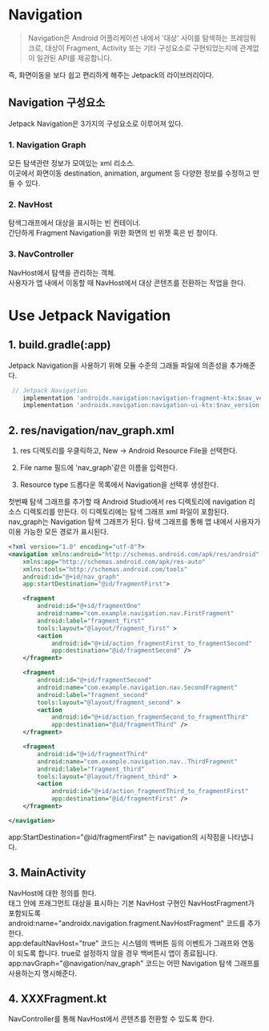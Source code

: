 **Navigation**
============
> Navigation은 Android 어플리케이션 내에서 '대상' 사이를 탐색하는 프레임워크로, 대상이 Fragment, Activity 또는 기타 구성요소로 구현되었는지에 관계없이 일관된 API를 제공합니다.   

즉, 화면이동을 보다 쉽고 편리하게 해주는 Jetpack의 라이브러리이다.
## **Navigation 구성요소**
Jetpack Navigation은 3가지의 구성요소로 이루어져 있다.

### **1. Navigation Graph**
모든 탐색관련 정보가 모여있는 xml 리소스.   
이곳에서 화면이동 destination, animation, argument 등 다양한 정보를 수정하고 만들 수 있다.
### **2. NavHost**
탐색그래프에서 대상을 표시하는 빈 컨테이너.   
간단하게 Fragment Navigation을 위한 화면의 빈 위젯 혹은 빈 창이다.
### **3. NavController**
NavHost에서 탐색을 관리하는 객체.   
사용자가 앱 내에서 이동할 때 NavHost에서 대상 콘텐츠를 전환하는 작업을 한다.   

**Use Jetpack Navigation**
=============
## 1. build.gradle(:app)
Jetpack Navigation을 사용하기 위해 모듈 수준의 그래들 파일에 의존성을 추가해준다.   
```gradle
 // Jetpack Navigation
    implementation 'androidx.navigation:navigation-fragment-ktx:$nav_version'
    implementation 'androidx.navigation:navigation-ui-ktx:$nav_version'
```
## 2. res/navigation/nav_graph.xml
1. res 디렉토리를 우클릭하고, New -> Android Resource File을 선택한다.

2. File name 필드에 'nav_graph'같은 이름을 입력한다.

3. Resource type 드롭다운 목록에서 Navigation을 선택후 생성한다.   

첫번째 탐색 그래프를 추가할 때 Android Studio에서 res 디렉토리에 navigation 리소스 디렉토리를 만든다. 이 디렉토리에는 탐색 그래프 xml 파일이 포함된다.   
nav_graph는 Navigation 탐색 그래프가 된다. 탐색 그래프를 통해 앱 내에서 사용자가 이용 가능한 모든 경로가 표시된다.   

```xml
<?xml version="1.0" encoding="utf-8"?>
<navigation xmlns:android="http://schemas.android.com/apk/res/android"
    xmlns:app="http://schemas.android.com/apk/res-auto"
    xmlns:tools="http://schemas.android.com/tools"
    android:id="@+id/nav_graph"
    app:startDestination="@id/fragmentFirst">

    <fragment
        android:id="@+id/fragmentOne"
        android:name="com.example.navigation.nav.FirstFragment"
        android:label="fragment_first"
        tools:layout="@layout/fragment_first" >
        <action
            android:id="@+id/action_fragmentFirst_to_fragmentSecond"
            app:destination="@id/fragmentSecond" />
    </fragment>

    <fragment
        android:id="@+id/fragmentSecond"
        android:name="com.example.navigation.nav.SecondFragment"
        android:label="fragment_second"
        tools:layout="@layout/fragment_second" >
        <action
            android:id="@+id/action_fragmenSecond_to_fragmentThird"
            app:destination="@id/fragmentThird" />
    </fragment>

    <fragment
        android:id="@+id/fragmentThird"
        android:name="com.example.navigation.nav..ThirdFragment"
        android:label="fragment_third"
        tools:layout="@layout/fragment_third" >
        <action
            android:id="@+id/action_fragmentThird_to_fragmentFirst"
            app:destination="@id/fragmentFirst" />
    </fragment>

</navigation>
```
app:StartDestination="@id/fragmentFirst" 는 navigation의 시작점을 나타냅니다.   

## 3. MainActivity
NavHost에 대한 정의를 한다.   
<FragmentContainerView> 태그 안에 프래그먼트 대상을 표시하는 기본 NavHost 구현인 NavHostFragment가 포함되도록   
android:name="androidx.navigation.fragment.NavHostFragment" 코드를 추가한다.   
app:defaultNavHost="true" 코드는 시스템의 백버튼 등의 이벤트가 그래프와 연동이 되도록 합니다. true로 설정하지 않을 경우 백버튼시 앱이 종료됩니다.   
app:navGraph="@navigation/nav_graph" 코드는 어떤 Navigation 탐색 그래프를 사용하는지 명시해준다.   
## 4. XXXFragment.kt
NavController를 통해 NavHost에서 콘텐츠를 전환할 수 있도록 한다.   
